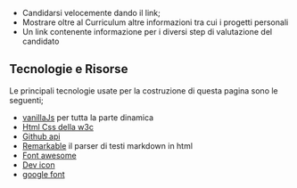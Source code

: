 
* Candidarsi velocemente dando il link;
* Mostrare oltre al Curriculum altre informazioni tra cui i progetti personali
* Un link contenente informazione  per i diversi step di valutazione del candidato

## Tecnologie e Risorse
Le principali tecnologie usate per la costruzione di questa pagina sono le seguenti;
* [vanillaJs]('http://vanilla-js.com/') per tutta la parte dinamica
* [Html Css della w3c](ìhttps://www.w3schools.com/html/)
* [Github api]('https://developer.github.com/v3/')
* [Remarkable]('https://github.com/jonschlinkert/remarkable') il parser di testi markdown in html
* [Font awesome]('https://fontawesome.com/')
* [Dev icon]('https://konpa.github.io/devicon/')
* [google font]('https://fonts.google.com/)
